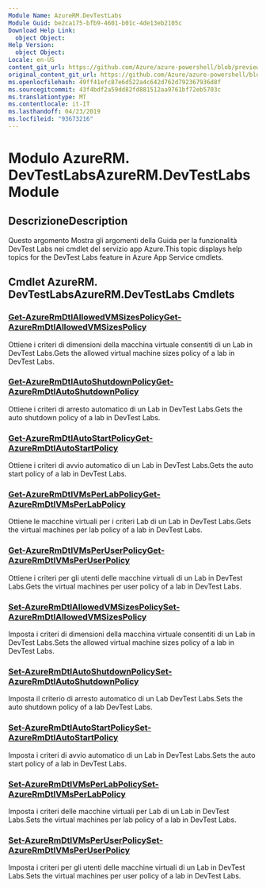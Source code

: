 ```yaml
---
Module Name: AzureRM.DevTestLabs
Module Guid: be2ca175-bfb9-4601-b01c-4de13eb2105c
Download Help Link:
  object Object: 
Help Version:
  object Object: 
Locale: en-US
content_git_url: https://github.com/Azure/azure-powershell/blob/preview/src/ResourceManager/DevTestLabs/Commands.DevTestLabs/help/AzureRM.DevTestLabs.md
original_content_git_url: https://github.com/Azure/azure-powershell/blob/preview/src/ResourceManager/DevTestLabs/Commands.DevTestLabs/help/AzureRM.DevTestLabs.md
ms.openlocfilehash: 49ff41efc87e6d522a4c642d762d792367936d8f
ms.sourcegitcommit: 43f4bdf2a59dd82fd881512aa9761bf72eb5703c
ms.translationtype: MT
ms.contentlocale: it-IT
ms.lasthandoff: 04/23/2019
ms.locfileid: "93673216"
---
```

# <span data-ttu-id="e365a-101">Modulo AzureRM. DevTestLabs</span><span class="sxs-lookup"><span data-stu-id="e365a-101">AzureRM.DevTestLabs Module</span></span>
## <span data-ttu-id="e365a-102">Descrizione</span><span class="sxs-lookup"><span data-stu-id="e365a-102">Description</span></span>
<span data-ttu-id="e365a-103">Questo argomento Mostra gli argomenti della Guida per la funzionalità DevTest Labs nei cmdlet del servizio app Azure.</span><span class="sxs-lookup"><span data-stu-id="e365a-103">This topic displays help topics for the DevTest Labs feature in Azure App Service cmdlets.</span></span>

## <span data-ttu-id="e365a-104">Cmdlet AzureRM. DevTestLabs</span><span class="sxs-lookup"><span data-stu-id="e365a-104">AzureRM.DevTestLabs Cmdlets</span></span>
### [<span data-ttu-id="e365a-105">Get-AzureRmDtlAllowedVMSizesPolicy</span><span class="sxs-lookup"><span data-stu-id="e365a-105">Get-AzureRmDtlAllowedVMSizesPolicy</span></span>](Get-AzureRmDtlAllowedVMSizesPolicy.md)
<span data-ttu-id="e365a-106">Ottiene i criteri di dimensioni della macchina virtuale consentiti di un Lab in DevTest Labs.</span><span class="sxs-lookup"><span data-stu-id="e365a-106">Gets the allowed virtual machine sizes policy of a lab in DevTest Labs.</span></span>

### [<span data-ttu-id="e365a-107">Get-AzureRmDtlAutoShutdownPolicy</span><span class="sxs-lookup"><span data-stu-id="e365a-107">Get-AzureRmDtlAutoShutdownPolicy</span></span>](Get-AzureRmDtlAutoShutdownPolicy.md)
<span data-ttu-id="e365a-108">Ottiene i criteri di arresto automatico di un Lab in DevTest Labs.</span><span class="sxs-lookup"><span data-stu-id="e365a-108">Gets the auto shutdown policy of a lab in DevTest Labs.</span></span>

### [<span data-ttu-id="e365a-109">Get-AzureRmDtlAutoStartPolicy</span><span class="sxs-lookup"><span data-stu-id="e365a-109">Get-AzureRmDtlAutoStartPolicy</span></span>](Get-AzureRmDtlAutoStartPolicy.md)
<span data-ttu-id="e365a-110">Ottiene i criteri di avvio automatico di un Lab in DevTest Labs.</span><span class="sxs-lookup"><span data-stu-id="e365a-110">Gets the auto start policy of a lab in DevTest Labs.</span></span>

### [<span data-ttu-id="e365a-111">Get-AzureRmDtlVMsPerLabPolicy</span><span class="sxs-lookup"><span data-stu-id="e365a-111">Get-AzureRmDtlVMsPerLabPolicy</span></span>](Get-AzureRmDtlVMsPerLabPolicy.md)
<span data-ttu-id="e365a-112">Ottiene le macchine virtuali per i criteri Lab di un Lab in DevTest Labs.</span><span class="sxs-lookup"><span data-stu-id="e365a-112">Gets the virtual machines per lab policy of a lab in DevTest Labs.</span></span>

### [<span data-ttu-id="e365a-113">Get-AzureRmDtlVMsPerUserPolicy</span><span class="sxs-lookup"><span data-stu-id="e365a-113">Get-AzureRmDtlVMsPerUserPolicy</span></span>](Get-AzureRmDtlVMsPerUserPolicy.md)
<span data-ttu-id="e365a-114">Ottiene i criteri per gli utenti delle macchine virtuali di un Lab in DevTest Labs.</span><span class="sxs-lookup"><span data-stu-id="e365a-114">Gets the virtual machines per user policy of a lab in DevTest Labs.</span></span>

### [<span data-ttu-id="e365a-115">Set-AzureRmDtlAllowedVMSizesPolicy</span><span class="sxs-lookup"><span data-stu-id="e365a-115">Set-AzureRmDtlAllowedVMSizesPolicy</span></span>](Set-AzureRmDtlAllowedVMSizesPolicy.md)
<span data-ttu-id="e365a-116">Imposta i criteri di dimensioni della macchina virtuale consentiti di un Lab in DevTest Labs.</span><span class="sxs-lookup"><span data-stu-id="e365a-116">Sets the allowed virtual machine sizes policy of a lab in DevTest Labs.</span></span>

### [<span data-ttu-id="e365a-117">Set-AzureRmDtlAutoShutdownPolicy</span><span class="sxs-lookup"><span data-stu-id="e365a-117">Set-AzureRmDtlAutoShutdownPolicy</span></span>](Set-AzureRmDtlAutoShutdownPolicy.md)
<span data-ttu-id="e365a-118">Imposta il criterio di arresto automatico di un Lab DevTest Labs.</span><span class="sxs-lookup"><span data-stu-id="e365a-118">Sets the auto shutdown policy of a lab DevTest Labs.</span></span>

### [<span data-ttu-id="e365a-119">Set-AzureRmDtlAutoStartPolicy</span><span class="sxs-lookup"><span data-stu-id="e365a-119">Set-AzureRmDtlAutoStartPolicy</span></span>](Set-AzureRmDtlAutoStartPolicy.md)
<span data-ttu-id="e365a-120">Imposta i criteri di avvio automatico di un Lab in DevTest Labs.</span><span class="sxs-lookup"><span data-stu-id="e365a-120">Sets the auto start policy of a lab in DevTest Labs.</span></span>

### [<span data-ttu-id="e365a-121">Set-AzureRmDtlVMsPerLabPolicy</span><span class="sxs-lookup"><span data-stu-id="e365a-121">Set-AzureRmDtlVMsPerLabPolicy</span></span>](Set-AzureRmDtlVMsPerLabPolicy.md)
<span data-ttu-id="e365a-122">Imposta i criteri delle macchine virtuali per Lab di un Lab in DevTest Labs.</span><span class="sxs-lookup"><span data-stu-id="e365a-122">Sets the virtual machines per lab policy of a lab in DevTest Labs.</span></span>

### [<span data-ttu-id="e365a-123">Set-AzureRmDtlVMsPerUserPolicy</span><span class="sxs-lookup"><span data-stu-id="e365a-123">Set-AzureRmDtlVMsPerUserPolicy</span></span>](Set-AzureRmDtlVMsPerUserPolicy.md)
<span data-ttu-id="e365a-124">Imposta i criteri per gli utenti delle macchine virtuali di un Lab in DevTest Labs.</span><span class="sxs-lookup"><span data-stu-id="e365a-124">Sets the virtual machines per user policy of a lab in DevTest Labs.</span></span>

